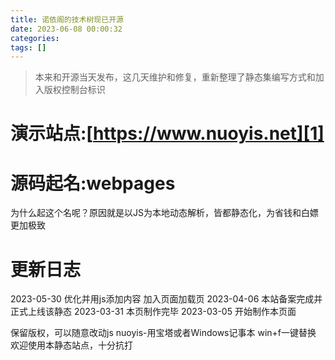 ```yaml
---
title: 诺依阁的技术树现已开源
date: 2023-06-08 00:00:32
categories: 
tags: []
---
```


>本来和开源当天发布，这几天维护和修复，重新整理了静态集编写方式和加入版权控制台标识
# 演示站点:[https://www.nuoyis.net][1]
# 源码起名:webpages
为什么起这个名呢？原因就是以JS为本地动态解析，皆都静态化，为省钱和白嫖更加极致

# 更新日志
2023-05-30
优化并用js添加内容
加入页面加载页
2023-04-06
本站备案完成并正式上线该静态
2023-03-31 
本页制作完毕
2023-03-05 
开始制作本页面

保留版权，可以随意改动js
nuoyis-用宝塔或者Windows记事本 win+f一键替换
欢迎使用本静态站点，十分抗打

  [1]: https://www.nuoyis.net/
